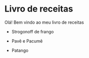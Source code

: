 # Livro de receitas

Olá! Bem vindo ao meu livro de receitas

- Strogonoff de frango

- Pavê e Pacumê

- Patango